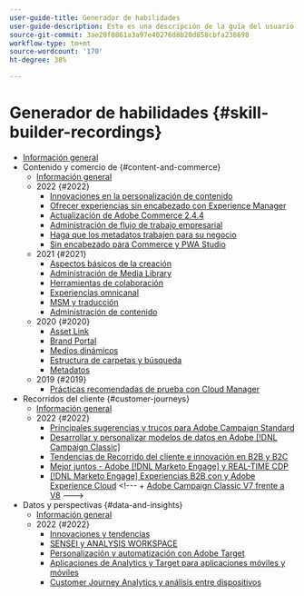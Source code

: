 ```yaml
---
user-guide-title: Generador de habilidades
user-guide-description: Esta es una descripción de la guía del usuario que se mostrará en la página de aterrizaje.
source-git-commit: 3ae20f0861a3a97e40276d8b20d858cbfa238698
workflow-type: tm+mt
source-wordcount: '170'
ht-degree: 38%

---
```



# Generador de habilidades {#skill-builder-recordings}

+ [Información general](overview.md)
+ Contenido y comercio de {#content-and-commerce}
   + [Información general](content-and-commerce/overview.md)
   + 2022 {#2022}
      + [Innovaciones en la personalización de contenido](content-and-commerce/2022/content-perosonalization.md)
      + [Ofrecer experiencias sin encabezado con Experience Manager](content-and-commerce/2022/headless.md)
      + [Actualización de Adobe Commerce 2.4.4](content-and-commerce/2022/commerce-upgrade.md)
      + [Administración de flujo de trabajo empresarial](content-and-commerce/2022/workflow.md)
      + [Haga que los metadatos trabajen para su negocio](content-and-commerce/2022/metadata.md)
      + [Sin encabezado para Commerce y PWA Studio](content-and-commerce/2022/headless-pwa.md)
   + 2021 {#2021}
      + [Aspectos básicos de la creación](content-and-commerce/2021/authoring-fundamentals.md)
      + [Administración de Media Library](content-and-commerce/2021/media-library-administration.md)
      + [Herramientas de colaboración](content-and-commerce/2021/collaboration-tools.md)
      + [Experiencias omnicanal](content-and-commerce/2021/omnichannel-experiences.md)
      + [MSM y traducción](content-and-commerce/2021/multi-site-management-web-translation.md)
      + [Administración de contenido](content-and-commerce/2021/traditional-headless-content-management.md)
   + 2020 {#2020}
      + [Asset Link](content-and-commerce/2020/asset-link.md)
      + [Brand Portal](content-and-commerce/2020/brand-portal.md)
      + [Medios dinámicos](content-and-commerce/2020/dynamic-media.md)
      + [Estructura de carpetas y búsqueda](content-and-commerce/2020/folder-structure-search.md)
      + [Metadatos](content-and-commerce/2020/metadata.md)
   + 2019 {#2019}
      + [Prácticas recomendadas de prueba con Cloud Manager](content-and-commerce/2019/cloud-manager-testing.md)
+ Recorridos del cliente {#customer-journeys}
   + [Información general](customer-journeys/overview.md)
   + 2022 {#2022}
      + [Principales sugerencias y trucos para Adobe Campaign Standard](customer-journeys/2022/tips-and-tricks.md)
      + [Desarrollar y personalizar modelos de datos en Adobe [!DNL Campaign Classic]](customer-journeys/2022/data-models.md)
      + [Tendencias de Recorrido del cliente e innovación en B2B y B2C](customer-journeys/2022/keynote.md)
      + [Mejor juntos - Adobe [!DNL Marketo Engage] y REAL-TIME CDP](customer-journeys/2022/b2b-campaigns.md)
      + [ [!DNL Marketo Engage] Experiencias B2B con y Adobe Experience Cloud](customer-journeys/2022/b2b-experiences.md)
&lt;!---    + 
[Adobe Campaign Classic V7 frente a V8](customer-journeys/2022/classic-v7-vs-v8.md) --->
+ Datos y perspectivas {#data-and-insights}
   + [Información general](data-and-insights/overview.md)
   + 2022 {#2022}
      + [Innovaciones y tendencias](data-and-insights/2022/innovations.md)
      + [SENSEI y ANALYSIS WORKSPACE](data-and-insights/2022/sensei.md)
      + [Personalización y automatización con Adobe Target](data-and-insights/2022/personalize.md)
      + [Aplicaciones de Analytics y Target para aplicaciones móviles y móviles](data-and-insights/2022/mobile-and-apps.md)
      + [Customer Journey Analytics y análisis entre dispositivos](data-and-insights/2022/cross-device-analytics.md)

<!--    + [Adobe Campaign Classic V7 vs V8](customer-journeys/2022/classic-v7-vs-v8.md) -->
